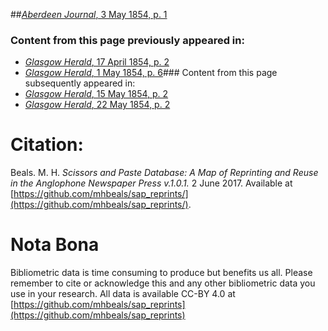 ##[*Aberdeen Journal*, 3 May 1854, p. 1](https://mhbeals.github.io/sap_html/Aberdeen-Journal/Aberdeen-Journal-3-May-1854-p-1)

### Content from this page previously appeared in:
+ [*Glasgow Herald*, 17 April 1854, p. 2](https://mhbeals.github.io/sap_html/Glasgow-Herald/Glasgow-Herald-17-April-1854-p-2)
+ [*Glasgow Herald*, 1 May 1854, p. 6](https://mhbeals.github.io/sap_html/Glasgow-Herald/Glasgow-Herald-1-May-1854-p-6)### Content from this page subsequently appeared in:
+ [*Glasgow Herald*, 15 May 1854, p. 2](https://mhbeals.github.io/sap_html/Glasgow-Herald/Glasgow-Herald-15-May-1854-p-2)
+ [*Glasgow Herald*, 22 May 1854, p. 2](https://mhbeals.github.io/sap_html/Glasgow-Herald/Glasgow-Herald-22-May-1854-p-2)
                    
# Citation: 

Beals. M. H. *Scissors and Paste Database: A Map of Reprinting and Reuse in the Anglophone Newspaper Press v.1.0.1.* 2 June 2017. Available at [https://github.com/mhbeals/sap_reprints/](https://github.com/mhbeals/sap_reprints/). 
                    
# Nota Bona

Bibliometric data is time consuming to produce but benefits us all. Please remember to cite or acknowledge this and any other bibliometric data you use in your research. All data is available CC-BY 4.0 at [https://github.com/mhbeals/sap_reprints](https://github.com/mhbeals/sap_reprints)